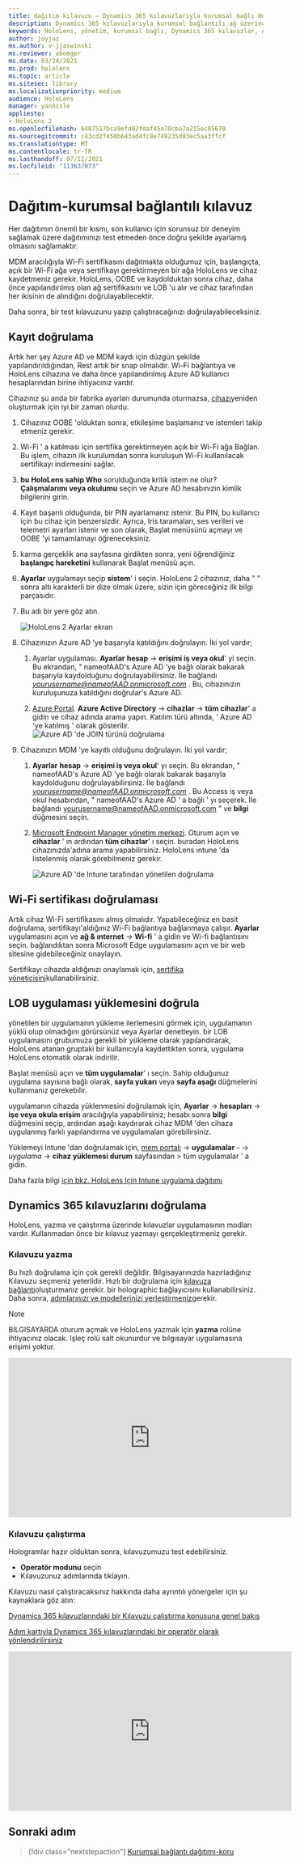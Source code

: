 ```yaml
---
title: dağıtım kılavuzu – Dynamics 365 kılavuzlarıyla kurumsal bağlı HoloLens 2-dağıt
description: Dynamics 365 kılavuzlarıyla kurumsal bağlantılı ağ üzerinden HoloLens 2 cihaz dağıtımlarını ayarlamayı öğrenin.
keywords: HoloLens, yönetim, kurumsal bağlı, Dynamics 365 kılavuzlar, AAD, Azure AD, MDM, mobil cihaz yönetimi
author: joyjaz
ms.author: v-jjaswinski
ms.reviewer: aboeger
ms.date: 03/24/2021
ms.prod: hololens
ms.topic: article
ms.sitesec: library
ms.localizationpriority: medium
audience: HoloLens
manager: yannisle
appliesto:
- HoloLens 2
ms.openlocfilehash: 6407517bca9efd02fdaf45a78cba7a215ec05670
ms.sourcegitcommit: c43cd2f450b643ad4fc8e749235d03ec5aa3ffcf
ms.translationtype: MT
ms.contentlocale: tr-TR
ms.lasthandoff: 07/12/2021
ms.locfileid: "113637073"
---
```

# <a name="deploy---corporate-connected-guide"></a>Dağıtım-kurumsal bağlantılı kılavuz

Her dağıtımın önemli bir kısmı, son kullanıcı için sorunsuz bir deneyim sağlamak üzere dağıtımınızı test etmeden önce doğru şekilde ayarlamış olmasını sağlamaktır.

MDM aracılığıyla Wi-Fi sertifikasını dağıtmakta olduğumuz için, başlangıçta, açık bir Wi-Fi ağa veya sertifikayı gerektirmeyen bir ağa HoloLens ve cihaz kaydetmeniz gerekir. HoloLens, OOBE ve kaydolduktan sonra cihaz, daha önce yapılandırılmış olan ağ sertifikasını ve LOB 'u alır ve cihaz tarafından her ikisinin de alındığını doğrulayabilecektir.

Daha sonra, bir test kılavuzunu yazıp çalıştıracağınızı doğrulayabileceksiniz.

## <a name="enrollment-validation"></a>Kayıt doğrulama

Artık her şey Azure AD ve MDM kaydı için düzgün şekilde yapılandırıldığından, Rest artık bir snap olmalıdır. Wi-Fi bağlantıya ve HoloLens cihazına ve daha önce yapılandırılmış Azure AD kullanıcı hesaplarından birine ihtiyacınız vardır.

Cihazınız şu anda bir fabrika ayarları durumunda oturmazsa, [cihazı](/hololens/hololens-recovery#clean-reflash-the-device)yeniden oluşturmak için iyi bir zaman olurdu.

1. Cihazınız OOBE 'olduktan sonra, etkileşime başlamanız ve istemleri takip etmeniz gerekir.

2. Wi-Fi ' a katılması için sertifika gerektirmeyen açık bir Wi-Fi ağa Bağlan. Bu işlem, cihazın ilk kurulumdan sonra kuruluşun Wi-Fi kullanılacak sertifikayı indirmesini sağlar.

3. **bu HoloLens sahip Who** sorulduğunda kritik istem ne olur? **Çalışmalarımı veya okulumu** seçin ve Azure AD hesabınızın kimlik bilgilerini girin.

4. Kayıt başarılı olduğunda, bir PIN ayarlamanız istenir. Bu PIN, bu kullanıcı için bu cihaz için benzersizdir. Ayrıca, Iris taramaları, ses verileri ve telemetri ayarları istenir ve son olarak, Başlat menüsünü açmayı ve OOBE 'yi tamamlamayı öğreneceksiniz.

5. karma gerçeklik ana sayfasına girdikten sonra, yeni öğrendiğiniz **başlangıç hareketini** kullanarak Başlat menüsü açın.

6. **Ayarlar** uygulamayı seçip **sistem**' i seçin. HoloLens 2 cihazınız, daha &quot; &quot; sonra altı karakterli bir dize olmak üzere, sizin için göreceğiniz ilk bilgi parçasıdır.

7. Bu adı bir yere göz atın.

    ![HoloLens 2 Ayarlar ekran](./images/hololens2-settings-about.jpg)

8. Cihazınızın Azure AD 'ye başarıyla katıldığını doğrulayın. İki yol vardır;

    1.  Ayarlar uygulaması. **Ayarlar** **hesap**  ->  **erişimi iş veya okul**' yi seçin. Bu ekrandan, &quot; nameofAAD&#39;s Azure AD 'ye bağlı olarak bakarak başarıyla kaydolduğunu doğrulayabilirsiniz. İle bağlandı *yourusername@nameofAAD.onmicrosoft.com* . Bu, cihazınızın kuruluşunuza katıldığını doğrular&#39;s Azure AD.

    1. [Azure Portal](https://portal.azure.com/#home). **Azure Active Directory**  ->  **cihazlar**  ->  **tüm cihazlar**' a gidin ve cihaz adında arama yapın. Katılım türü altında, ' Azure AD 'ye katılmış ' olarak gösterilir.
        ![Azure AD 'de JOIN türünü doğrulama](./images/hololens2-devices-all-devices.png)

9. Cihazınızın MDM 'ye kayıtlı olduğunu doğrulayın. İki yol vardır;

    1. **Ayarlar** **hesap**  ->  **erişimi iş veya okul**' yı seçin. Bu ekrandan, &quot; nameofAAD&#39;s Azure AD 'ye bağlı olarak bakarak başarıyla kaydolduğunu doğrulayabilirsiniz. İle bağlandı *yourusername@nameofAAD.onmicrosoft.com* . Bu Access iş veya okul hesabından, &quot; nameofAAD&#39;s Azure AD ' a bağlı ' yı seçerek. İle bağlandı yourusername@nameofAAD.onmicrosoft.com &quot; ve **bilgi** düğmesini seçin.

    1. [Microsoft Endpoint Manager yönetim merkezi](https://endpoint.microsoft.com/#home). Oturum açın ve  **cihazlar**  ' ın ardından  **tüm cihazlar**' ı seçin. buradan HoloLens cihazınızda&#39;adına arama yapabilirsiniz. HoloLens ıntune 'da listelenmiş olarak görebilmeniz gerekir.

        ![Azure AD 'de Intune tarafından yönetilen doğrulama](./images/hololens2-devices-all-devices2.png)


## <a name="wi-fi-certificate-validation"></a>Wi-Fi sertifikası doğrulaması

Artık cihaz Wi-Fi sertifikasını almış olmalıdır. Yapabileceğiniz en basit doğrulama, sertifikayı&#39;aldığınız Wi-Fi bağlantıya bağlanmaya çalışır. **Ayarlar** uygulamasını açın ve **ağ &amp; ınternet**  ->  **Wi-fi** ' a gidin ve Wi-fi bağlantısını seçin. bağlandıktan sonra Microsoft Edge uygulamasını açın ve bir web sitesine gidebileceğiniz onaylayın.

Sertifikayı cihazda aldığınızı onaylamak için, [sertifika yöneticisini](/hololens/certificate-manager)kullanabilirsiniz.

## <a name="validate-lob-app-install"></a>LOB uygulaması yüklemesini doğrula

yönetilen bir uygulamanın yükleme ilerlemesini görmek için, uygulamanın yüklü olup olmadığını görürsünüz veya Ayarlar denetleyin. bir LOB uygulamasını grubumuza gerekli bir yükleme olarak yapılandırarak, HoloLens atanan gruptaki bir kullanıcıyla kaydettikten sonra, uygulama HoloLens otomatik olarak indirilir.

Başlat menüsü açın ve **tüm uygulamalar**' ı seçin. Sahip olduğunuz uygulama sayısına bağlı olarak, **sayfa yukarı** veya **sayfa aşağı** düğmelerini kullanmanız gerekebilir.

uygulamanın cihazda yüklenmesini doğrulamak için, **Ayarlar**  ->  **hesapları**  ->  **işe veya okula erişim** aracılığıyla yapabilirsiniz; hesabı sonra **bilgi** düğmesini seçip, ardından aşağı kaydırarak cihaz MDM 'den cihaza uygulanmış farklı yapılandırma ve uygulamaları görebilirsiniz.

Yüklemeyi Intune 'dan doğrulamak için, [mem portalı](https://endpoint.microsoft.com/#home)  ->  **uygulamalar** -   -> *uygulama*  ->  **cihaz yüklemesi durum** sayfasından > tüm uygulamalar ' a gidin.

Daha fazla bilgi [için bkz. HoloLens Için Intune uygulama dağıtımı](/hololens/app-deploy-intune)

## <a name="validate-dynamics-365-guides"></a>Dynamics 365 kılavuzlarını doğrulama

HoloLens, yazma ve çalıştırma üzerinde kılavuzlar uygulamasının modları vardır. Kullanmadan önce bir kılavuz yazmayı gerçekleştirmeniz gerekir.

### <a name="authoring-the-guide"></a>Kılavuzu yazma

Bu hızlı doğrulama için çok gerekli değildir. Bilgisayarınızda hazırladığınız Kılavuzu seçmeniz yeterlidir. Hızlı bir doğrulama için [kılavuza bağlantı](/dynamics365/mixed-reality/guides/hololens-app-anchor)oluşturmanız gerekir. bir holographic bağlayıcısını kullanabilirsiniz. Daha sonra, [adımlarınızı ve modellerinizi yerleştirmeniz](/dynamics365/mixed-reality/guides/hololens-app-orientation)gerekir.

>[!NOTE]
> BILGISAYARDA oturum açmak ve HoloLens yazmak için **yazma** rolüne ihtiyacınız olacak. Işleç rolü salt okunurdur ve bılgısayar uygulamasına erişimi yoktur.

<iframe width="560" height="315" src="https://www.youtube.com/embed/poE7s7_zWDE" frameborder="0" allow="accelerometer; autoplay; clipboard-write; encrypted-media; gyroscope; picture-in-picture" allowfullscreen></iframe>

### <a name="operating-the-guide"></a>Kılavuzu çalıştırma

Hologramlar hazır olduktan sonra, kılavuzumuzu test edebilirsiniz. 
- **Operatör modunu** seçin
- Kılavuzunuz adımlarında tıklayın.

Kılavuzu nasıl çalıştıracaksınız hakkında daha ayrıntılı yönergeler için şu kaynaklara göz atın:

[Dynamics 365 kılavuzlarındaki bir Kılavuzu çalıştırma konusuna genel bakış](/dynamics365/mixed-reality/guides/operator-overview)

[Adım kartıyla Dynamics 365 kılavuzlarındaki bir operatör olarak yönlendirilirsiniz](/dynamics365/mixed-reality/guides/operator-step-card-orientation)

<iframe width="560" height="315" src="https://www.youtube.com/embed/9s41BKGHVL8" frameborder="0" allow="accelerometer; autoplay; clipboard-write; encrypted-media; gyroscope; picture-in-picture" allowfullscreen></iframe>

## <a name="next-step"></a>Sonraki adım 
> [!div class="nextstepaction"]
> [Kurumsal bağlantı dağıtımı-koru](hololens2-corp-connected-maintain.md)
